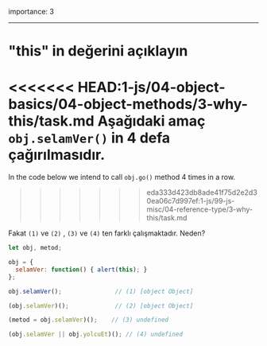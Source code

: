 importance: 3

---

# "this" in değerini açıklayın

<<<<<<< HEAD:1-js/04-object-basics/04-object-methods/3-why-this/task.md
Aşağıdaki amaç `obj.selamVer()` in 4 defa çağırılmasıdır.
=======
In the code below we intend to call `obj.go()` method 4 times in a row.
>>>>>>> eda333d423db8ade41f75d2e2d30ea06c7d997ef:1-js/99-js-misc/04-reference-type/3-why-this/task.md

Fakat `(1)` ve `(2)` , `(3)` ve `(4)` ten farklı çalışmaktadır. Neden?

```js run no-beautify
let obj, metod;

obj = {
  selamVer: function() { alert(this); }
};

obj.selamVer();               // (1) [object Object]

(obj.selamVer)();             // (2) [object Object]

(metod = obj.selamVer)();    // (3) undefined

(obj.selamVer || obj.yolcuEt)(); // (4) undefined
```
